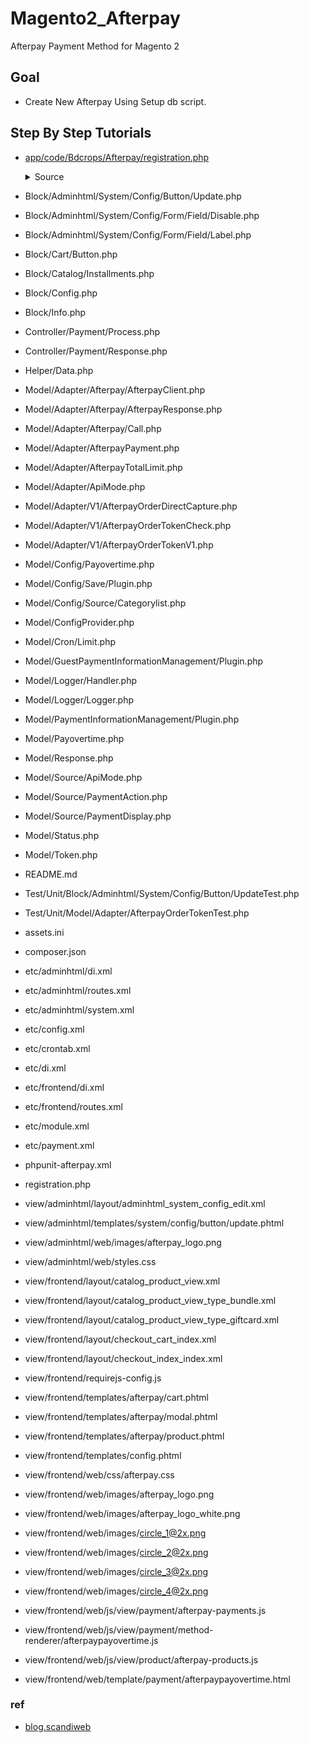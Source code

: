 # Magento2_Afterpay
Afterpay Payment Method for Magento 2




## Goal
- Create New Afterpay Using Setup db script.


## Step By Step Tutorials

- [app/code/Bdcrops/Afterpay/registration.php](registration.php)

    <details><summary>Source</summary>
    ```
    <?php
        \Magento\Framework\Component\ComponentRegistrar::register(
            \Magento\Framework\Component\ComponentRegistrar::MODULE,
            'Bdcrops_Afterpay',
            __DIR__
        );
    ```
    </details>

- Block/Adminhtml/System/Config/Button/Update.php
- Block/Adminhtml/System/Config/Form/Field/Disable.php
- Block/Adminhtml/System/Config/Form/Field/Label.php
- Block/Cart/Button.php
- Block/Catalog/Installments.php
- Block/Config.php
- Block/Info.php
- Controller/Payment/Process.php
- Controller/Payment/Response.php
- Helper/Data.php
- Model/Adapter/Afterpay/AfterpayClient.php
- Model/Adapter/Afterpay/AfterpayResponse.php
- Model/Adapter/Afterpay/Call.php
- Model/Adapter/AfterpayPayment.php
- Model/Adapter/AfterpayTotalLimit.php
- Model/Adapter/ApiMode.php
- Model/Adapter/V1/AfterpayOrderDirectCapture.php
- Model/Adapter/V1/AfterpayOrderTokenCheck.php
- Model/Adapter/V1/AfterpayOrderTokenV1.php
- Model/Config/Payovertime.php
- Model/Config/Save/Plugin.php
- Model/Config/Source/Categorylist.php
- Model/ConfigProvider.php
- Model/Cron/Limit.php
- Model/GuestPaymentInformationManagement/Plugin.php
- Model/Logger/Handler.php
- Model/Logger/Logger.php
- Model/PaymentInformationManagement/Plugin.php
- Model/Payovertime.php
- Model/Response.php
- Model/Source/ApiMode.php
- Model/Source/PaymentAction.php
- Model/Source/PaymentDisplay.php
- Model/Status.php
- Model/Token.php
- README.md
- Test/Unit/Block/Adminhtml/System/Config/Button/UpdateTest.php
- Test/Unit/Model/Adapter/AfterpayOrderTokenTest.php
- assets.ini
- composer.json
- etc/adminhtml/di.xml
- etc/adminhtml/routes.xml
- etc/adminhtml/system.xml
- etc/config.xml
- etc/crontab.xml
- etc/di.xml
- etc/frontend/di.xml
- etc/frontend/routes.xml
- etc/module.xml
- etc/payment.xml
- phpunit-afterpay.xml
- registration.php
- view/adminhtml/layout/adminhtml_system_config_edit.xml
- view/adminhtml/templates/system/config/button/update.phtml
- view/adminhtml/web/images/afterpay_logo.png
- view/adminhtml/web/styles.css
- view/frontend/layout/catalog_product_view.xml
- view/frontend/layout/catalog_product_view_type_bundle.xml
- view/frontend/layout/catalog_product_view_type_giftcard.xml
- view/frontend/layout/checkout_cart_index.xml
- view/frontend/layout/checkout_index_index.xml
- view/frontend/requirejs-config.js
- view/frontend/templates/afterpay/cart.phtml
- view/frontend/templates/afterpay/modal.phtml
- view/frontend/templates/afterpay/product.phtml
- view/frontend/templates/config.phtml
- view/frontend/web/css/afterpay.css
- view/frontend/web/images/afterpay_logo.png
- view/frontend/web/images/afterpay_logo_white.png
- view/frontend/web/images/circle_1@2x.png
- view/frontend/web/images/circle_2@2x.png
- view/frontend/web/images/circle_3@2x.png
- view/frontend/web/images/circle_4@2x.png
- view/frontend/web/js/view/payment/afterpay-payments.js
- view/frontend/web/js/view/payment/method-renderer/afterpaypayovertime.js
- view/frontend/web/js/view/product/afterpay-products.js
- view/frontend/web/template/payment/afterpaypayovertime.html




### ref

- [blog.scandiweb](https://blog.scandiweb.com/article/magento-2-custom-payment-gateway-afterpay-h84hrhhoxna)
